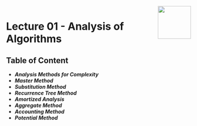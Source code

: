 <img align="right" width="90" height="90" src="https://github.com/cs-MohamedAyman/Computer-Science-Textbooks/blob/master/logos/algorithms.jpg">

# Lecture 01 - Analysis of Algorithms

## Table of Content

- ***Analysis Methods for Complexity***
- ***Master Method***
- ***Substitution Method***
- ***Recurrence Tree Method***
- ***Amortized Analysis***
- ***Aggregate Method***
- ***Accounting Method***
- ***Potential Method***
